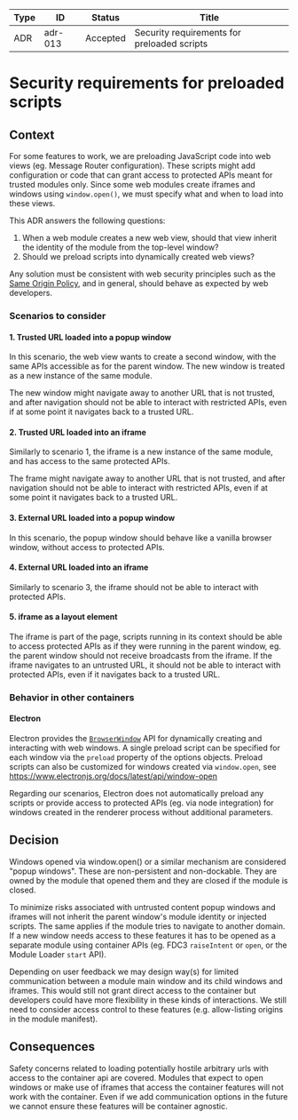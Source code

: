 <!-- Morgan Stanley makes this available to you under the Apache License, Version 2.0 (the "License"). You may obtain a copy of the License at http://www.apache.org/licenses/LICENSE-2.0. See the NOTICE file distributed with this work for additional information regarding copyright ownership. Unless required by applicable law or agreed to in writing, software distributed under the License is distributed on an "AS IS" BASIS, WITHOUT WARRANTIES OR CONDITIONS OF ANY KIND, either express or implied. See the License for the specific language governing permissions and limitations under the License. -->

| Type          | ID            | Status        | Title                                       |
| ------------- | ------------- | ------------- | ------------------------------------------- |
| ADR           | adr-013       | Accepted      | Security requirements for preloaded scripts |


# Security requirements for preloaded scripts

## Context

For some features to work, we are preloading JavaScript code into web views (eg. Message Router configuration).
These scripts might add configuration or code that can grant access to protected APIs meant for trusted modules only.
Since some web modules create iframes and windows using `window.open()`, we must specify what and when to load into these views.

This ADR answers the following questions:

1. When a web module creates a new web view, should that view inherit the identity of the module from the top-level window?
2. Should we preload scripts into dynamically created web views?

Any solution must be consistent with web security principles such as the [Same Origin Policy](https://developer.mozilla.org/en-US/docs/Web/Security/Same-origin_policy),
and in general, should behave as expected by web developers.

### Scenarios to consider

#### 1. Trusted URL loaded into a popup window

In this scenario, the web view wants to create a second window, with the same APIs accessible as for the parent window.
The new window is treated as a new instance of the same module.

The new window might navigate away to another URL that is not trusted, and after navigation should
not be able to interact with restricted APIs, even if at some point it navigates back to a trusted URL.

#### 2. Trusted URL loaded into an iframe

Similarly to scenario 1, the iframe is a new instance of the same module, and has access to the same protected APIs.

The frame might navigate away to another URL that is not trusted, and after navigation should
not be able to interact with restricted APIs, even if at some point it navigates back to a trusted URL.

#### 3. External URL loaded into a popup window

In this scenario, the popup window should behave like a vanilla browser window, without access to protected APIs.

#### 4. External URL loaded into an iframe

Similarly to scenario 3, the iframe should not be able to interact with protected APIs.

#### 5. iframe as a layout element

The iframe is part of the page, scripts running in its context should be able to access protected APIs as if they
were running in the parent window, eg. the parent window should not receive broadcasts from the iframe.
If the iframe navigates to an untrusted URL, it should not be able to interact with protected APIs, 
even if it navigates back to a trusted URL.

### Behavior in other containers

#### Electron

Electron provides the [`BrowserWindow`](https://www.electronjs.org/docs/latest/api/browser-window) API for dynamically creating and interacting with web windows.
A single preload script can be specified for each window via the `preload` property of the options objects. Preload scripts can also be customized
for windows created via `window.open`, see https://www.electronjs.org/docs/latest/api/window-open

Regarding our scenarios, Electron does not automatically preload any scripts or provide access to protected APIs (eg. via node integration) for
windows created in the renderer process without additional parameters.

## Decision

Windows opened via window.open() or a similar mechanism are considered "popup windows". These are non-persistent and non-dockable. They are owned by the module that opened them and they are closed if the module is closed.

To minimize risks associated with untrusted content popup windows and iframes will not inherit the parent window's module identity or injected scripts. The same applies if the module tries to navigate to another domain.
If a new window needs access to these features it has to be opened as a separate module using container APIs (eg. FDC3 `raiseIntent` or `open`, or the Module Loader `start` API).

Depending on user feedback we may design way(s) for limited communication between a module main window and its child windows and iframes. This would still not grant direct access to the container but developers could have more flexibility in these kinds of interactions. We still need to consider access control to these features (e.g. allow-listing origins in the module manifest).

## Consequences

Safety concerns related to loading potentially hostile arbitrary urls with access to the container api are covered.
Modules that expect to open windows or make use of iframes that access the container features will not work with the container.
Even if we add communication options in the future we cannot ensure these features will be container agnostic.

